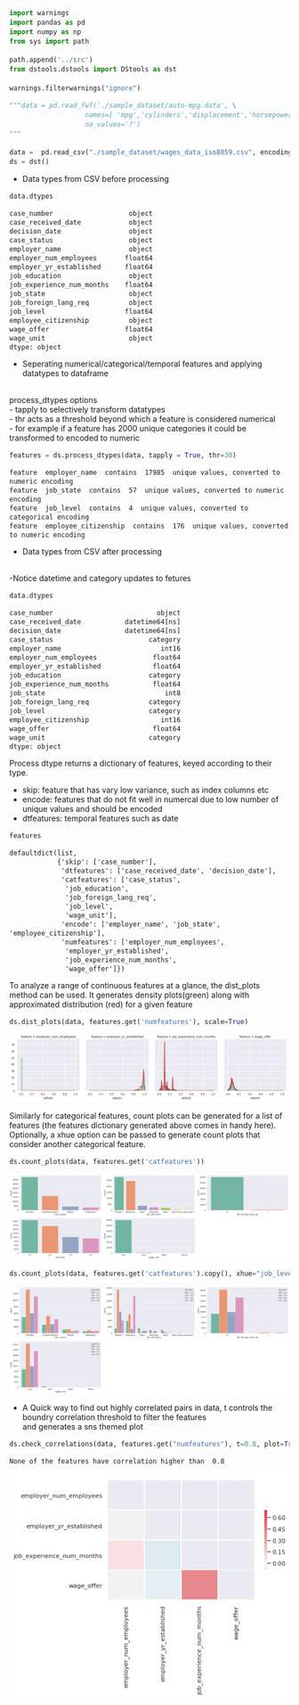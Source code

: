 

```python
import warnings
import pandas as pd
import numpy as np
from sys import path

path.append('../src')
from dstools.dstools import DStools as dst

warnings.filterwarnings("ignore")
```


```python
"""data = pd.read_fwf('./sample_dataset/auto-mpg.data', \
                   names=[ 'mpg','cylinders','displacement','horsepower','weight','acceleration','year','origin','name'], \
                   na_values='?')
"""

data =  pd.read_csv("./sample_dataset/wages_data_iso8859.csv", encoding='ISO-8859-1')
ds = dst()
```

* Data types from CSV before processing 


```python
data.dtypes
```




    case_number                   object
    case_received_date            object
    decision_date                 object
    case_status                   object
    employer_name                 object
    employer_num_employees       float64
    employer_yr_established      float64
    job_education                 object
    job_experience_num_months    float64
    job_state                     object
    job_foreign_lang_req          object
    job_level                    float64
    employee_citizenship          object
    wage_offer                   float64
    wage_unit                     object
    dtype: object



* Seperating numerical/categorical/temporal features and applying datatypes to dataframe


<br>
process_dtypes options 
<br>
 - tapply to selectively transform datatypes
<br>
 - thr acts as a threshold beyond which a feature is considered numerical
<br>
 - for example if a feature has 2000 unique categories it could be transformed to encoded to numeric
 <br>


```python
features = ds.process_dtypes(data, tapply = True, thr=30)
```

    feature  employer_name  contains  17985  unique values, converted to numeric encoding
    feature  job_state  contains  57  unique values, converted to numeric encoding
    feature  job_level  contains  4  unique values, converted to categorical encoding
    feature  employee_citizenship  contains  176  unique values, converted to numeric encoding


* Data types from CSV after processing 
<br>
-Notice datetime and category updates to fetures


```python
data.dtypes
```




    case_number                          object
    case_received_date           datetime64[ns]
    decision_date                datetime64[ns]
    case_status                        category
    employer_name                         int16
    employer_num_employees              float64
    employer_yr_established             float64
    job_education                      category
    job_experience_num_months           float64
    job_state                              int8
    job_foreign_lang_req               category
    job_level                          category
    employee_citizenship                  int16
    wage_offer                          float64
    wage_unit                          category
    dtype: object



Process dtype returns a dictionary of features, keyed according to their type. 
 - skip: feature that has vary low variance, such as index columns etc
 - encode: features that do not fit well in numercal due to low number of unique values and should be encoded
 - dtfeatures: temporal features such as date 


```python
features
```




    defaultdict(list,
                {'skip': ['case_number'],
                 'dtfeatures': ['case_received_date', 'decision_date'],
                 'catfeatures': ['case_status',
                  'job_education',
                  'job_foreign_lang_req',
                  'job_level',
                  'wage_unit'],
                 'encode': ['employer_name', 'job_state', 'employee_citizenship'],
                 'numfeatures': ['employer_num_employees',
                  'employer_yr_established',
                  'job_experience_num_months',
                  'wage_offer']})



To analyze a range of continuous features at a glance, the dist_plots method can be used. It generates density plots(green) along with approximated distribution (red) for a given feature


```python
ds.dist_plots(data, features.get('numfeatures'), scale=True)
```


![png](output_11_0.png)


Similarly for categorical features, count plots can be generated for a list of features (the features dictionary generated above comes in handy here). Optionally, a xhue option can be passed to generate count plots that consider another categorical feature.


```python
ds.count_plots(data, features.get('catfeatures'))
```


![png](output_13_0.png)



```python
ds.count_plots(data, features.get('catfeatures').copy(), xhue="job_level")
```


![png](output_14_0.png)


* A Quick way to find out highly correlated pairs in data,  t controls the boundry correlation threshold to filter the features
<br> and generates a sns themed plot 


```python
ds.check_correlations(data, features.get("numfeatures"), t=0.8, plot=True)
```

    None of the features have correlation higher than  0.8



![png](output_16_1.png)

